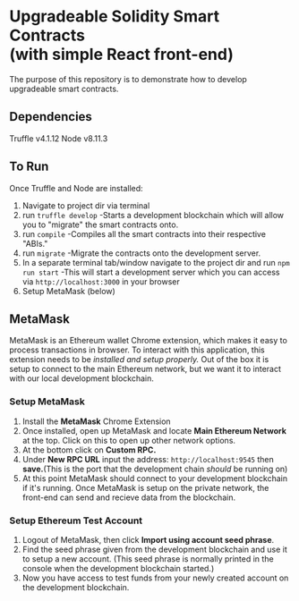 # Upgradeable Solidity Smart Contracts <br/> (with simple React front-end)
The purpose of this repository is to demonstrate how to develop upgradeable smart contracts.

## Dependencies 
Truffle v4.1.12 
Node v8.11.3

## To Run
Once Truffle and Node are installed:

1. Navigate to project dir via terminal
2. run `truffle develop` -Starts a development blockchain which will allow you to "migrate" the smart contracts onto.
3. run `compile` -Compiles all the smart contracts into their respective "ABIs."
4. run `migrate` -Migrate the contracts onto the development server.
5. In a separate terminal tab/window navigate to the project dir and run `npm run start` -This will start a development server which you can access via `http://localhost:3000` in your browser
6. Setup MetaMask (below)

## MetaMask
MetaMask is an Ethereum wallet Chrome extension, which makes it easy to process transactions in browser. To interact with this application, this extension needs to be *installed and setup properly.* Out of the box it is setup to connect to the main Ethereum network, but we want it to interact with our local development blockchain.

### Setup MetaMask
1. Install the **MetaMask** Chrome Extension 
2. Once installed, open up MetaMask and locate **Main Ethereum Network** at the top. Click on this to open up other network options.
3. At the bottom click on **Custom RPC.**
4. Under **New RPC URL** input the address: `http://localhost:9545` then **save.**(This is the port that the development chain *should* be running on)
5. At this point MetaMask should connect to your development blockchain if it's running. Once MetaMask is setup on the private network, the front-end can send and recieve data from the blockchain.

### Setup Ethereum Test Account 
1. Logout of MetaMask, then click **Import using account seed phrase**. 
2. Find the seed phrase given from the development blockchain and use it to setup a new account. (This seed phrase is normally printed in the console when the development blockchain started.)  
3. Now you have access to test funds from your newly created account on the development blockchain.